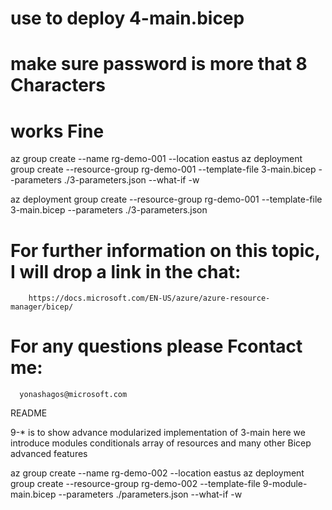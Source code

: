 
# use to deploy  4-main.bicep
# make sure password is more that 8 Characters

# works Fine
az group create --name rg-demo-001 --location eastus
az deployment group create --resource-group rg-demo-001 --template-file 3-main.bicep  --parameters ./3-parameters.json  --what-if -w 

az deployment group create --resource-group rg-demo-001 --template-file 3-main.bicep  --parameters ./3-parameters.json 


# For further information on this topic, I will drop a link in the chat:
        https://docs.microsoft.com/EN-US/azure/azure-resource-manager/bicep/ 

# For any questions please Fcontact me: 
      yonashagos@microsoft.com




README

9-*   is to show advance modularized implementation of 3-main
   here we introduce 
              modules
              conditionals
              array of resources
              and many other Bicep advanced features

az group create --name rg-demo-002 --location eastus
az deployment group create --resource-group rg-demo-002 --template-file 9-module-main.bicep  --parameters ./parameters.json  --what-if -w 


